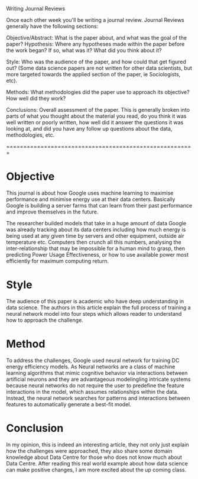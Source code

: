 Writing Journal Reviews

Once each other week you'll be writing a journal review. Journal Reviews generally have the following sections:

Objective/Abstract: What is the paper about, and what was the goal of the paper? Hypothesis: Where any hypotheses made within the paper before the work began? If so, what was it? What did you think about it?

Style: Who was the audience of the paper, and how could that get figured out? (Some data science papers are not written for other data scientists, but more targeted towards the applied section of the paper, ie Sociologists, etc).

Methods: What methodologies did the paper use to approach its objective? How well did they work?

Conclusions: Overall assessment of the paper. This is generally broken into parts of what you thought about the material you read, do you think it was well written or poorly written, how well did it answer the questions it was looking at, and did you have any follow up questions about the data, methodologies, etc.

=======================================================

<h1>Objective</h1>
This journal is about how Google uses machine learning to  maximise performance and minimise energy use at their data centers. Basically Google is building a server farms that can learn from their past performance and improve themselves in the future.

The researcher builded models that take in a huge amount of data Google was already tracking about its data centers including how much energy is being used at any given time by servers and other equipment, outside air temperature etc. Computers then crunch all this numbers, analysing the inter-relationship that may be impossible for a human mind to grasp, then predicting Power Usage Effectiveness, or how to use available power most efficiently for maximum computing return.

<h1>Style</h1>
The audience of this paper is academic who have deep understanding in data science. The authors in this article explain the full process of training a neural network model into four steps which allows reader to understand how to approach the challenge.

<h1>Method</h1>

To address the challenges, Google used neural network for training DC energy efficiency models. As Neural networks are a class of machine learning algorithms that mimic cognitive behavior via interactions between artificial neurons and they are advantageous modelingling intricate systems because neural networks do not require the user to predefine the feature interactions in the model, which assumes relationships within the data. Instead, the neural network searches for patterns and interactions between features to automatically generate a best-­fit model.

<h1>Conclusion</h1>

In my opinion, this is indeed an interesting article, they not only just explain how the  challenges were approached, they also share some domain knowledge about Data Centre for those who does not know much about Data Centre. After reading this real world example about how data science can make positive changes, I am more excited about the up coming class.